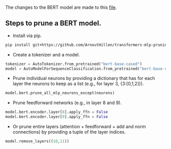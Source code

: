 The changes to the BERT model are made to this [file](https://github.com/ArnoutHillen/transformers-mlp-pruning/blob/master/src/transformers/models/bert/modeling_bert.py).

## Steps to prune a BERT model.

- Install via pip.
```bash
pip install git+https://github.com/ArnoutHillen/transformers-mlp-pruning.git@master
```

- Create a tokenizer and a model.
```python
tokenizer = AutoTokenizer.from_pretrained("bert-base-cased")
model = AutoModelForSequenceClassification.from_pretrained("bert-base-cased", num_labels=2, avg_pool=True)
```


- Prune individual neurons by providing a dictionary that has for each layer the neurons to keep as a list (e.g., for layer 3, {3:[0,1,2]}).
```python
model.bert.prune_all_mlp_neurons_except(neurons)
```


- Prune feedforward networks (e.g., in layer 8 and 9).
```python
model.bert.encoder.layer[8].apply_ffn = False
model.bert.encoder.layer[9].apply_ffn = False
```


- Or prune entire layers (attention + feedforward + add and norm connections) by providing a tuple of the layer indices.
```python
model.remove_layers((10,11))
```
